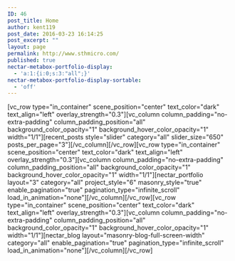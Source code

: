 ```yaml
---
ID: 46
post_title: Home
author: kent119
post_date: 2016-03-23 16:14:25
post_excerpt: ""
layout: page
permalink: http://www.sthmicro.com/
published: true
nectar-metabox-portfolio-display:
  - 'a:1:{i:0;s:3:"all";}'
nectar-metabox-portfolio-display-sortable:
  - 'off'
---
```

[vc_row type="in_container" scene_position="center" text_color="dark" text_align="left" overlay_strength="0.3"][vc_column column_padding="no-extra-padding" column_padding_position="all" background_color_opacity="1" background_hover_color_opacity="1" width="1/1"][recent_posts style="slider" category="all" slider_size="650" posts_per_page="3"][/vc_column][/vc_row][vc_row type="in_container" scene_position="center" text_color="dark" text_align="left" overlay_strength="0.3"][vc_column column_padding="no-extra-padding" column_padding_position="all" background_color_opacity="1" background_hover_color_opacity="1" width="1/1"][nectar_portfolio layout="3" category="all" project_style="6" masonry_style="true" enable_pagination="true" pagination_type="infinite_scroll" load_in_animation="none"][/vc_column][/vc_row][vc_row type="in_container" scene_position="center" text_color="dark" text_align="left" overlay_strength="0.3"][vc_column column_padding="no-extra-padding" column_padding_position="all" background_color_opacity="1" background_hover_color_opacity="1" width="1/1"][nectar_blog layout="masonry-blog-full-screen-width" category="all" enable_pagination="true" pagination_type="infinite_scroll" load_in_animation="none"][/vc_column][/vc_row]